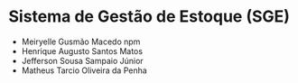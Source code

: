 # Sistema de Gestão de Estoque (SGE)
- Meiryelle Gusmão Macedo npm
- Henrique Augusto Santos Matos
- Jefferson Sousa Sampaio Júnior
- Matheus Tarcio Oliveira da Penha